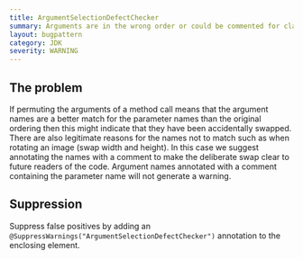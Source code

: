 ```yaml
---
title: ArgumentSelectionDefectChecker
summary: Arguments are in the wrong order or could be commented for clarity.
layout: bugpattern
category: JDK
severity: WARNING
---
```


<!--
*** AUTO-GENERATED, DO NOT MODIFY ***
To make changes, edit the @BugPattern annotation or the explanation in docs/bugpattern.
-->

## The problem
If permuting the arguments of a method call means that the argument names are a better match for the parameter names than the original ordering then this might indicate that they have been accidentally swapped.  There are also legitimate reasons for the names not to match such as when rotating an image (swap width and height).  In this case we suggest annotating the names with a comment to make the deliberate swap clear to future readers of the code. Argument names annotated with a comment containing the parameter name will not generate a warning.

## Suppression
Suppress false positives by adding an `@SuppressWarnings("ArgumentSelectionDefectChecker")` annotation to the enclosing element.
